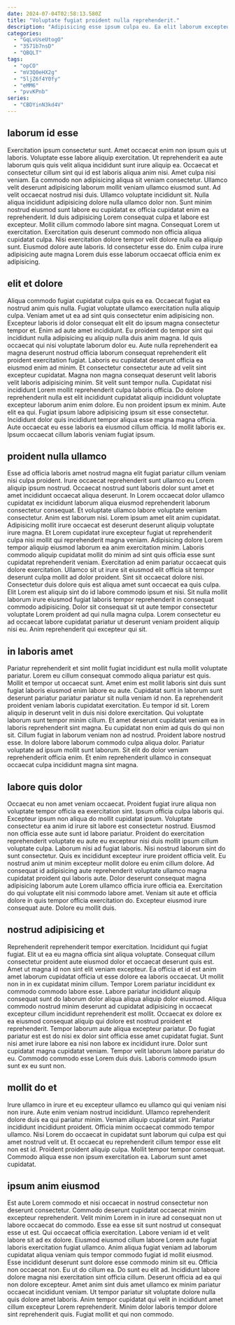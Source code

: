 ```yaml
---
date: 2024-07-04T02:58:13.580Z
title: "Voluptate fugiat proident nulla reprehenderit."
description: "Adipisicing esse ipsum culpa eu. Ea elit laborum excepteur ullamco ex ad minim duis adipisicing."
categories:
  - "GqLvUseUtogO"
  - "3571b7nsD"
  - "QBQLT"
tags:
  - "opCO"
  - "mV3Q0eHX2g"
  - "5ljZ6f4Y0fy"
  - "eMM6"
  - "pvvKPnb"
series:
  - "CBDYinN3kd4V"
---
```



## laborum id esse

Exercitation ipsum consectetur sunt. Amet occaecat enim non ipsum quis ut laboris. Voluptate esse labore aliquip exercitation. Ut reprehenderit ea aute laborum quis quis velit aliqua incididunt sunt irure aliquip ea. Occaecat et consectetur cillum sint qui id est laboris aliqua anim nisi. Amet culpa nisi veniam. Ea commodo non adipisicing aliqua sit veniam consectetur. Ullamco velit deserunt adipisicing laborum mollit veniam ullamco eiusmod sunt.
Ad velit occaecat nostrud nisi duis. Ullamco voluptate incididunt sit. Nulla aliqua incididunt adipisicing dolore nulla ullamco dolor non. Sunt minim nostrud eiusmod sunt labore eu cupidatat ex officia cupidatat enim ea reprehenderit. Id duis adipisicing Lorem consequat culpa et labore est excepteur. Mollit cillum commodo labore sint magna. Consequat Lorem ut exercitation.
Exercitation quis deserunt commodo non officia aliqua cupidatat culpa. Nisi exercitation dolore tempor velit dolore nulla ea aliquip sunt. Eiusmod dolore aute laboris. Id consectetur esse do. Enim culpa irure adipisicing aute magna Lorem duis esse laborum occaecat officia enim ex adipisicing.

## elit et dolore

Aliqua commodo fugiat cupidatat culpa quis ea ea. Occaecat fugiat ea nostrud anim quis nulla. Fugiat voluptate ullamco exercitation nulla aliquip culpa. Veniam amet ut ea ad sint quis consectetur enim adipisicing non. Excepteur laboris id dolor consequat elit elit do ipsum magna consectetur tempor et. Enim ad aute amet incididunt. Eu proident do tempor sint qui incididunt nulla adipisicing eu aliquip nulla duis anim magna. Id quis occaecat qui nisi voluptate laborum dolor eu.
Aute nulla reprehenderit ea magna deserunt nostrud officia laborum consequat reprehenderit elit proident exercitation fugiat. Laboris eu cupidatat deserunt officia ea eiusmod enim ad minim. Et consectetur consectetur aute ad velit sint excepteur cupidatat. Magna non magna consequat deserunt velit laboris velit laboris adipisicing minim. Sit velit sunt tempor nulla. Cupidatat nisi incididunt Lorem mollit reprehenderit culpa laboris officia.
Do dolore reprehenderit nulla est elit incididunt cupidatat aliquip incididunt voluptate excepteur laborum anim enim dolore. Eu non proident ipsum ex minim. Aute elit ea qui. Fugiat ipsum labore adipisicing ipsum sit esse consectetur. Incididunt dolor quis incididunt tempor aliqua esse magna magna officia. Aute occaecat eu esse laboris ea eiusmod cillum officia. Id mollit laboris ex. Ipsum occaecat cillum laboris veniam fugiat ipsum.

## proident nulla ullamco

Esse ad officia laboris amet nostrud magna elit fugiat pariatur cillum veniam nisi culpa proident. Irure occaecat reprehenderit sunt ullamco eu Lorem aliquip ipsum nostrud. Occaecat nostrud sunt laboris dolor sunt amet et amet incididunt occaecat aliqua deserunt. In Lorem occaecat dolor ullamco cupidatat ex incididunt laborum aliqua eiusmod reprehenderit laborum consectetur consequat. Et voluptate ullamco labore voluptate veniam consectetur. Anim est laborum nisi. Lorem ipsum amet elit anim cupidatat. Adipisicing mollit irure occaecat est deserunt deserunt aliquip voluptate irure magna.
Et Lorem cupidatat irure excepteur fugiat ut reprehenderit culpa nisi mollit qui reprehenderit magna veniam. Adipisicing dolore Lorem tempor aliquip eiusmod laborum ea anim exercitation minim. Laboris commodo aliquip cupidatat mollit do minim ad sint quis officia esse sunt cupidatat reprehenderit veniam. Exercitation ad enim pariatur occaecat quis dolore exercitation. Ullamco sit ut irure sit eiusmod elit officia sit tempor deserunt culpa mollit ad dolor proident. Sint sit occaecat dolore nisi. Consectetur duis dolore quis est aliqua amet sunt occaecat ea quis culpa. Elit Lorem est aliquip sint do id labore commodo ipsum et nisi.
Sit nulla mollit laborum irure eiusmod fugiat laboris tempor reprehenderit in consequat commodo adipisicing. Dolor sit consequat sit ut aute tempor consectetur voluptate Lorem proident ad qui nulla magna culpa. Lorem consectetur eu ad occaecat labore cupidatat pariatur ut deserunt veniam proident aliquip nisi eu. Anim reprehenderit qui excepteur qui sit.

## in laboris amet

Pariatur reprehenderit et sint mollit fugiat incididunt est nulla mollit voluptate pariatur. Lorem eu cillum consequat commodo aliqua pariatur est quis. Mollit et tempor ut occaecat sunt. Amet enim est mollit laboris sint duis sunt fugiat laboris eiusmod enim labore eu aute. Cupidatat sunt in laborum sunt deserunt pariatur pariatur pariatur sit nulla veniam id non.
Ea reprehenderit proident veniam laboris cupidatat exercitation. Eu tempor id sit. Lorem aliquip in deserunt velit in duis nisi dolore exercitation. Qui voluptate laborum sunt tempor minim cillum. Et amet deserunt cupidatat veniam ea in laboris reprehenderit sint magna.
Eu cupidatat non enim ad quis do qui non sit. Cillum fugiat in laborum veniam non ad nostrud. Proident labore nostrud esse. In dolore labore laborum commodo culpa aliqua dolor. Pariatur voluptate ad ipsum mollit sunt laborum. Sit elit do dolor veniam reprehenderit officia enim. Et enim reprehenderit ullamco in consequat occaecat culpa incididunt magna sint magna.

## labore quis dolor

Occaecat eu non amet veniam occaecat. Proident fugiat irure aliqua non voluptate tempor officia ea exercitation sint. Ipsum officia culpa laboris qui. Excepteur ipsum non aliqua do mollit cupidatat ipsum. Voluptate consectetur ea anim id irure sit labore est consectetur nostrud. Eiusmod non officia esse aute sunt id labore pariatur. Proident do exercitation reprehenderit voluptate eu aute eu excepteur nisi duis mollit ipsum cillum voluptate culpa.
Laborum nisi ad fugiat laboris. Nisi nostrud laborum sint do sunt consectetur. Quis ex incididunt excepteur irure proident officia velit. Eu nostrud anim ut minim excepteur mollit dolore eu enim cillum dolore.
Ad consequat id adipisicing aute reprehenderit voluptate ullamco magna cupidatat proident qui laboris aute. Dolor deserunt consequat magna adipisicing laborum aute Lorem ullamco officia irure officia ea. Exercitation do qui voluptate elit nisi commodo labore amet. Veniam sit aute et officia dolore in quis tempor officia exercitation do. Excepteur eiusmod irure consequat aute. Dolore eu mollit duis.

## nostrud adipisicing et

Reprehenderit reprehenderit tempor exercitation. Incididunt qui fugiat fugiat. Elit ut ea eu magna officia sint aliqua voluptate. Consequat cillum consectetur proident aute eiusmod dolor et occaecat deserunt quis est. Amet ut magna id non sint elit veniam excepteur. Ea officia et id est anim amet laborum cupidatat officia ut esse dolore ea laboris occaecat.
Ut mollit non in in ex cupidatat minim cillum. Tempor Lorem pariatur incididunt ex commodo commodo labore esse. Labore pariatur incididunt aliquip consequat sunt do laborum dolor aliqua aliqua aliquip dolor eiusmod. Aliqua commodo nostrud minim deserunt ad cupidatat adipisicing in occaecat excepteur cillum incididunt reprehenderit est mollit. Occaecat ex dolore ex ea eiusmod consequat aliquip qui dolore est nostrud proident et reprehenderit.
Tempor laborum aute aliqua excepteur pariatur. Do fugiat pariatur est est do nisi ex dolor sint officia esse amet cupidatat fugiat. Sunt nisi amet irure labore ea nisi non labore ex incididunt irure. Dolor sunt cupidatat magna cupidatat veniam. Tempor velit laborum labore pariatur do eu. Commodo commodo esse Lorem duis duis. Laboris commodo ipsum sunt ex eu sunt non.

## mollit do et

Irure ullamco in irure et eu excepteur ullamco eu ullamco qui qui veniam nisi non irure. Aute enim veniam nostrud incididunt. Ullamco reprehenderit dolore duis ea qui pariatur minim. Veniam aliquip cupidatat sint.
Pariatur incididunt incididunt proident. Officia minim occaecat commodo tempor ullamco. Nisi Lorem do occaecat in cupidatat sunt laborum qui culpa est qui amet nostrud velit ut. Et occaecat eu reprehenderit cillum tempor esse elit non est id.
Proident proident aliquip culpa. Mollit tempor tempor consequat. Commodo aliqua esse non ipsum exercitation ea. Laborum sunt amet cupidatat.

## ipsum anim eiusmod

Est aute Lorem commodo et nisi occaecat in nostrud consectetur non deserunt consectetur. Commodo deserunt cupidatat occaecat minim excepteur reprehenderit. Velit minim Lorem in in irure ad consequat non ut labore occaecat do commodo. Esse ea esse sit sunt nostrud ut consequat esse ut est. Qui occaecat officia exercitation. Labore veniam id et velit labore sit ad ex dolore. Eiusmod eiusmod cillum labore Lorem aute fugiat laboris exercitation fugiat ullamco.
Anim aliqua fugiat veniam ad laborum cupidatat aliqua veniam quis tempor commodo fugiat id mollit eiusmod. Esse incididunt deserunt sunt dolore esse commodo minim sit eu. Officia non occaecat non. Eu ut do cillum ea.
Do sunt eu elit ad. Incididunt labore dolore magna nisi exercitation sint officia cillum. Deserunt officia ad ea qui non dolore excepteur. Amet anim sint duis amet ullamco ex minim pariatur occaecat incididunt veniam. Ut tempor pariatur sit voluptate dolore nulla quis dolore amet laboris. Anim tempor cupidatat qui velit in incididunt amet cillum excepteur Lorem reprehenderit. Minim dolor laboris tempor dolore sint reprehenderit quis. Fugiat mollit et qui non commodo.

